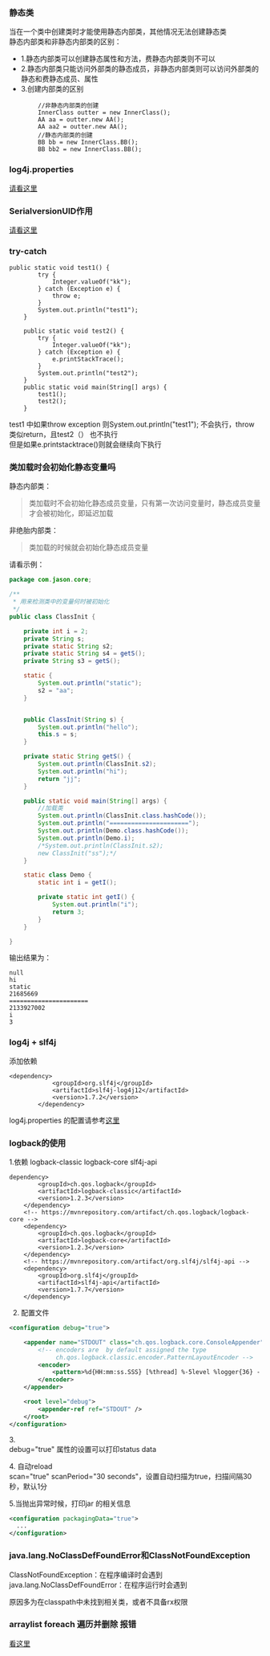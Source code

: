 ### 静态类  
当在一个类中创建类时才能使用静态内部类，其他情况无法创建静态类  
静态内部类和非静态内部类的区别：  
* 1.静态内部类可以创建静态属性和方法，费静态内部类则不可以  
* 2.静态内部类只能访问外部类的静态成员，非静态内部类则可以访问外部类的静态和费静态成员、属性  
* 3.创建内部类的区别  
```
        //非静态内部类的创建
        InnerClass outter = new InnerClass();
        AA aa = outter.new AA();
        AA aa2 = outter.new AA();
        //静态内部类的创建
        BB bb = new InnerClass.BB();
        BB bb2 = new InnerClass.BB();
``` 

### log4j.properties  
[请看这里](https://blog.csdn.net/cen_s/article/details/78426682)
  
###  SerialversionUID作用  
[请看这里](https://blog.csdn.net/java_mdzy/article/details/78354959)  

### try-catch  
```
public static void test1() {
        try {
            Integer.valueOf("kk");
        } catch (Exception e) {
            throw e;
        }
        System.out.println("test1");
    }

    public static void test2() {
        try {
            Integer.valueOf("kk");
        } catch (Exception e) {
            e.printStackTrace();
        }
        System.out.println("test2");
    }
    public static void main(String[] args) {
        test1();
        test2();
    }
``` 
test1 中如果throw exception 则System.out.println("test1"); 不会执行，throw 类似return，且test2（） 也不执行  
但是如果e.printstacktrace()则就会继续向下执行  

###  类加载时会初始化静态变量吗  
静态内部类：  
 > 类加载时不会初始化静态成员变量，只有第一次访问变量时，静态成员变量才会被初始化，即延迟加载  

非绝胎内部类：  
 > 类加载的时候就会初始化静态成员变量  
 
请看示例：  
```java
package com.jason.core;

/**
 * 用来检测类中的变量何时被初始化
 */
public class ClassInit {

    private int i = 2;
    private String s;
    private static String s2;
    private static String s4 = getS();
    private String s3 = getS();

    static {
        System.out.println("static");
        s2 = "aa";
    }


    public ClassInit(String s) {
        System.out.println("hello");
        this.s = s;
    }

    private static String getS() {
        System.out.println(ClassInit.s2);
        System.out.println("hi");
        return "jj";
    }

    public static void main(String[] args) {
        //加载类
        System.out.println(ClassInit.class.hashCode());
        System.out.println("======================");
        System.out.println(Demo.class.hashCode());
        System.out.println(Demo.i);
        /*System.out.println(ClassInit.s2);
        new ClassInit("ss");*/
    }

    static class Demo {
        static int i = getI();

        private static int getI() {
            System.out.println("i");
            return 3;
        }
    }

}

```
输出结果为：  
```
null
hi
static
21685669
======================
2133927002
i
3
```

### log4j  + slf4j  
添加依赖  
```
<dependency>
            <groupId>org.slf4j</groupId>
            <artifactId>slf4j-log4j12</artifactId>
            <version>1.7.2</version>
        </dependency>
``` 
log4j.properties 的配置请参考[这里](https://pan.baidu.com/share/link?shareid=2985093647&uk=305605848)  

### logback的使用  
1.依赖  logback-classic logback-core slf4j-api  
```
dependency>
        <groupId>ch.qos.logback</groupId>
        <artifactId>logback-classic</artifactId>
        <version>1.2.3</version>
    </dependency>
    <!-- https://mvnrepository.com/artifact/ch.qos.logback/logback-core -->
    <dependency>
        <groupId>ch.qos.logback</groupId>
        <artifactId>logback-core</artifactId>
        <version>1.2.3</version>
    </dependency>
    <!-- https://mvnrepository.com/artifact/org.slf4j/slf4j-api -->
    <dependency>
        <groupId>org.slf4j</groupId>
        <artifactId>slf4j-api</artifactId>
        <version>1.7.7</version>
    </dependency>
```
2. 配置文件  
```xml
<configuration debug="true">

    <appender name="STDOUT" class="ch.qos.logback.core.ConsoleAppender">
        <!-- encoders are  by default assigned the type
             ch.qos.logback.classic.encoder.PatternLayoutEncoder -->
        <encoder>
            <pattern>%d{HH:mm:ss.SSS} [%thread] %-5level %logger{36} - %msg%n</pattern>
        </encoder>
    </appender>

    <root level="debug">
        <appender-ref ref="STDOUT" />
    </root>
</configuration>
```
3.<configuration debug="true">  
debug="true" 属性的设置可以打印status data  

4.<configuration debug="false" scan="true" scanPeriod="30 seconds">  自动reload  
scan="true" scanPeriod="30 seconds"，设置自动扫描为true，扫描间隔30秒，默认1分  
 
5.当抛出异常时候，打印jar 的相关信息    
```xml
<configuration packagingData="true">
  ...
</configuration>
```
  
### java.lang.NoClassDefFoundError和ClassNotFoundException  
ClassNotFoundException：在程序编译时会遇到  
java.lang.NoClassDefFoundError：在程序运行时会遇到  

原因多为在classpath中未找到相关类，或者不具备rx权限  


### arraylist foreach 遍历并删除 报错  
[看这里](https://www.cnblogs.com/huangjinyong/p/9455163.html)

